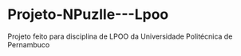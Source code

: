 # Projeto-NPuzlle---Lpoo
Projeto feito para disciplina de LPOO da Universidade Politécnica de Pernambuco

